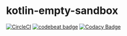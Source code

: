 # kotlin-empty-sandbox

[![CircleCI](https://circleci.com/gh/audkar/kotlin-empty-sandbox.svg?style=svg)](https://circleci.com/gh/audkar/kotlin-empty-sandbox)
[![codebeat badge](https://codebeat.co/badges/f934350e-9fac-456c-9586-71d4bd99eea3)](https://codebeat.co/projects/github-com-audkar-kotlin-empty-sandbox-master)
[![Codacy Badge](https://api.codacy.com/project/badge/Grade/87753dd69be04d3a8fb139b6e2b6fd75)](https://www.codacy.com/app/audrius.karosevicius/kotlin-empty-sandbox?utm_source=github.com&amp;utm_medium=referral&amp;utm_content=audkar/kotlin-empty-sandbox&amp;utm_campaign=Badge_Grade)
